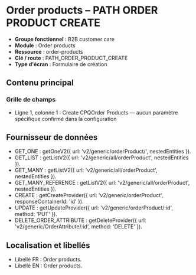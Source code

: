 # Order products – PATH ORDER PRODUCT CREATE

- **Groupe fonctionnel** : B2B customer care
- **Module** : Order products
- **Ressource** : order-products
- **Clé / route** : PATH_ORDER_PRODUCT_CREATE
- **Type d'écran** : Formulaire de création

## Contenu principal
### Grille de champs
- Ligne 1, colonne 1 : Create CPQOrder Products — aucun paramètre spécifique confirmé dans la configuration

## Fournisseur de données
- GET_ONE : getOneV2({
  url: 'v2/generic/orderProduct/',
  nestedEntities
}).
- GET_LIST : getListV2({
  url: 'v2/generic/all/orderProduct',
  nestedEntities
}).
- GET_MANY : getListV2({
  url: 'v2/generic/all/orderProduct',
  nestedEntities
}).
- GET_MANY_REFERENCE : getListV2({
  url: 'v2/generic/all/orderProduct',
  nestedEntities
}).
- CREATE : getCreateProvider({
  url: 'v2/generic/orderProduct',
  responseContainerId: 'id'
}).
- UPDATE : getUpdateProvider({
  url: 'v2/generic/orderProduct/:id',
  method: 'PUT'
}).
- DELETE_ORDER_ATTRIBUTE : getDeleteProvider({
  url: 'v2/generic/OrderAttribute/:id',
  method: 'DELETE'
}).

## Localisation et libellés
- Libellé FR : Order products.
- Libellé EN : Order products.